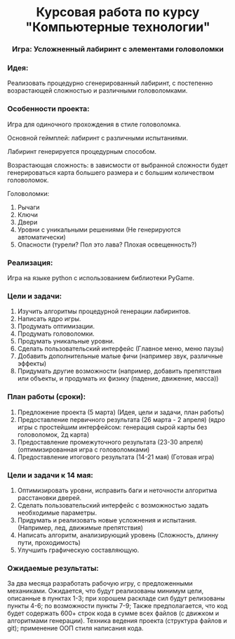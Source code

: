 <h1 align="center">Курсовая работа по курсу "Компьютерные технологии"</h1>
<h3 align="center">Игра: Усложненный лабиринт с элементами головоломки</h3>

### Идея:
Реализовать процедурно сгенерированный лабиринт, с постепенно возрастающей сложностью и различными головоломками.

### Особенности проекта:
Игра для одиночного прохождения в стиле головоломка.

Основной геймплей: лабиринт с различными испытаниями.

Лабиринт генерируется процедурным способом.

Возрастающая сложность: в зависмости от выбранной сложности будет генерироваться карта большего размера и с большим количеством головоломок.

Головоломки:
1. Рычаги
2. Ключи
3. Двери
4. Уровни с уникальными решениями (Не генерируются автоматически)
5. Опасности (турели? Пол это лава? Плохая освещенность?)

### Реализация:
Игра на языке python с использованием библиотеки PyGame. 

### Цели и задачи:
1. Изучить алгоритмы процедурной генерации лабиринтов.
2. Написать ядро игры.
4. Продумать оптимизации.
5. Продумать головоломки.
6. Продумать уникальные уровни.
7. Сделать пользовательский интерфейс (Главное меню, меню паузы)
8. Добавить дополнительные малые фичи (например звук, различные эффекты)
9. Придумать другие возможности (например, добавить препятствия или объекты, и продумать их физику (падение, движение, масса))

### План работы (сроки):
1. Предложение проекта (5 марта)
(Идея, цели и задачи, план работы)
2. Предоставление первичного результата (26 марта - 2 апреля)
(ядро игры с простейшим интерфейсом: генерация сырой карты без головоломок, 2д карта)
3. Предоставление промежуточного результата (23-30 апреля)
(оптимизированная игра с головоломками)
4. Предоставление итогового результата (14-21 мая)
(Готовая игра)

### Цели и задачи к 14 мая:
1. Оптимизировать уровни, исправить баги и неточности алгоритма расстановки дверей.
2. Сделать пользовательский интерфейс с возможностью задать необходимые параметры.
3. Придумать и реализовать новые усложнения и испытания. (Например, лед, движимые препятствия)
4. Написать алгоритм, анализирующий уровень (Сложность, длинну пути, проходимость)
5. Улучшить графическую составляющую.

### Ожидаемые результаты:
За два месяца разработать рабочую игру, с предложенными механиками.
Ожидается, что будут реализованы минимум цели, описанные в пунктах 1-3; при хорошем раскладе сил будут релизованы пункты 4-6; по возможности пункты 7-9;
Также предполагается, что код будет содержать 600+ строк кода в сумме всех файлов (с движком и алгоритмами генерации).
Техника ведения проекта (структура файлов и git); применение ООП стиля написания кода.
